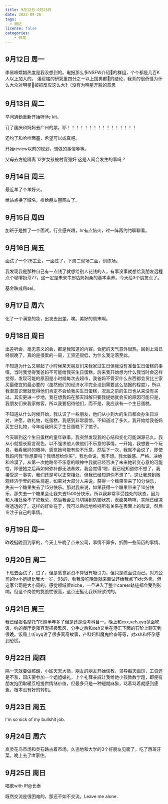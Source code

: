 ```yaml
---
title: 9月12日-9月25日
date: 2022-09-26
tags:
  - 周记
license: false
categories:
    - 日常
---
```


## 9月12日 周一
李易峰嫖娼热度是我没想到的。电报那么多NSFW介绍🐔的群组，个个都是几百K人以上加入的。 潘绥铭的研究里四分之一以上国男都🐞的结论，我真的很奇怪为什么大众对明星🐞被抓反应这么大❓（没有为明星开脱的意思
## 9月13日 周二
早间通勤重新开始听life kit。

订了国庆和妈妈去广州的票，耶！！！！！！！！！！！！！！！！

还约了和哈哈面基，希望可以成真吧。

开始review以前的规划，想做的事情等等。

父母去方舱隔离 12岁女孩被村官强奸 这是人间会发生的事吗？
## 9月14日 周三
最近羊了个羊好火。

给站点换了域名，推给朋友圈网友了。
## 9月15日 周四
加班于是推了一个面试，行业感兴趣，hr有点恼火，过一阵再约约聊聊看。
## 9月16日 周五
面试了一个2B工业，一面过了，下周二现场二面，训练场。

我发现我是那种自己有一点钱了就想给别人花钱的人，有事没事就想给我朋友远程点个咖啡奶茶77，这一定是未来牛郎店妈妈桑的基本素养。今天给3个朋友点了。

基金跌成昂sei。
## 9月17日 周六
化了一个满意的妆，出发去出差。唉。美好的周末啊。
## 9月18日 周日
出差听会，毫无意义的会，都是我知道的内容。合肥的天气意外很热。回到上海已经很晚了，真的是很累的一周，工资还很低，为什么我沦落至此。

不知道为什么又聊起了小时候某天朋友们来我家过生日但我没有准备生日蛋糕的事情，当时我觉得我爸妈不可能给我买生日蛋糕。后来我开始想为什么我当时会这样觉得，发现可能的原因是小时候每次去超市，我爸妈不管买什么东西都会货比三家买最便宜的最必要的（虽然他们的经济水平完全没到需要这么拮据的程度），所以我潜意识里就觉得他们肯定不会给我买生日蛋糕，况且之前的生日也从来没有买过。其实更进一步地，我在想我妈在那天辩解只要我提她就会买的原因可能只是，我朋友们来我家做客，所以我要招待他们，而不是，我应该有一个生日蛋糕。

不知道从什么时候开始，我认识了一些朋友，他们从小到大的生日都会办生日派对，许愿，收礼物，吃蛋糕，我感到非常震惊。不知道过了多久，我开始给我爸妈买生日礼物，今年给我妈买了生日蛋糕下了馆子。

今天聊到这个生日蛋糕的童年轶事，我突然发现我的心结和变化可能渊源已久。我从小就擅长察言观色，以不强求他人做他们不乐意的事情。一开始，我想要一个玩具，我看我妈的眼神，感觉她可能有些不乐意，然后下一次，我就不会说了，即使我妈问我“你想要吗？我很想给你买”，我也会说，我不想。我太敏感、严格、决绝和冷漠了，从第一次她略带不乐意的眼神中我就已经否决了未来她转变心意的可能性，即便她之后再如何弥补都无法奏效，我会觉得“嗯，我已经知道你不想了，我接受这一事实，我们还是可以正常相处，但我已经知道你不想了”。这让我想到微观经济学里的损失规避，如果对大部分人来说，获得一个糖果带来了10分快乐，失去一个糖果失去了15分快乐。那对我来说，如果获得一个糖果带来了10分快乐，那失去一个糖果会让我失去1500分快乐。所以我非常享受独处的状态，因为和人相处免不了犯我忌，然后我会立马切换到防御状态，表面笑嘻嘻，实际已经凉得透透的了。这样的好处在于，我可以熟捻地维持所有关系在表面上的和谐，然后专注于自己的事情。

## 9月19日 周一
昨晚挺晚回到家的，今天上午晚了点来公司，事情不算多，折腾一些简历的事情。
## 9月20日 周二
下班去面试了，过了，但是感觉薪资不算很有吸引力，但只是练面试而已。对方公司的hr小姐姐比我大一岁，98的，看我没吃晚饭就来面试还给我点了kfc外卖。但这家公司是大小周的，感觉领域很niche，一旦进入了整个career轨迹都会受到影响，但这个岗位的挑战性很高，这点还挺让我跃跃欲试的。
## 9月21日 周三
我已经报名摩托车E照半年多了但是还是没考科目一。晚上和cxx,xeh,xyq见面吃饭，约的餐厅走雍容混搭极繁风，分手之后和xeh又坐在港汇下面的石阶上聊天到很晚。饭局上听xyq讲了很多离奇故事，产科妇科魔鬼检查等等，对xsh和怀孕感到恐慌。
## 9月22日 周四
隔一天就要做核酸，小区天天大筛，朋友的朋友开始信教，领导每天画饼，工资还是不涨，国庆要参加一个姐姐婚礼，上个礼拜亲戚让我给她小孩教数学题，即便有朋友抱团取暖互相提供情绪价值，但最多只是一种短期麻醉，骂着骂着就感到疲惫，根本没有好的转机。
## 9月23日 周五
I'm so sick of my bullshit job.
## 9月24日 周六
岚灵花鸟市场和灵石路古着市场。久违地和大学的3个好朋友见面了，吃了西班牙菜。晚上去了lff家住。
## 9月25日 周日
唱歌with lff@长泰

既然交流是很困难的，那还不如不交流。Leave me alone.